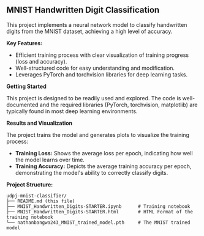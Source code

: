 ## MNIST Handwritten Digit Classification

This project implements a neural network model to classify handwritten digits from the MNIST dataset, achieving a high level of accuracy.

**Key Features:**

* Efficient training process with clear visualization of training progress (loss and accuracy).
* Well-structured code for easy understanding and modification.
* Leverages PyTorch and torchvision libraries for deep learning tasks.

**Getting Started**

This project is designed to be readily used and explored. The code is well-documented and the required libraries (PyTorch, torchvision, matplotlib) are typically found in most deep learning environments.

**Results and Visualization**

The project trains the model and generates plots to visualize the training process:

* **Training Loss:** Shows the average loss per epoch, indicating how well the model learns over time.
* **Training Accuracy:** Depicts the average training accuracy per epoch, demonstrating the model's ability to correctly classify digits.

**Project Structure:**

```
udpj-mnist-classifier/
├── README.md (this file)
├── MNIST_Handwritten_Digits-STARTER.ipynb      # Training notebook
├── MNIST_Handwritten_Digits-STARTER.html       # HTML Format of the training notebook
└── nathanbangwa243_MNIST_trained_model.pth     # The MNIST trained model
```
